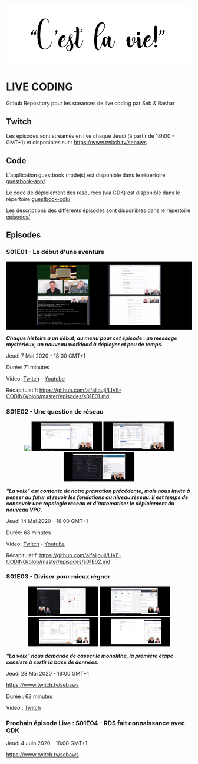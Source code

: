 
<p align="center"><img src="https://raw.githubusercontent.com/alfallouji/LIVE-CODING/master/episodes/assets/cestlavie.jpg" /></p>

# LIVE CODING
Github Repository pour les scéances de live coding par Seb & Bashar

## Twitch
Les épisodes sont streamés en live chaque Jeudi (à partir de 18h00 - GMT+1) et disponibles sur :
https://www.twitch.tv/sebaws

## Code 

L'application guestbook (nodejs) est disponible dans le répertoire [guestbook-app/](https://github.com/alfallouji/LIVE-CODING/tree/master/guestbook-app)

Le code de déploiement des resources (via CDK) est disponible dans le répertoire [guestbook-cdk/](https://github.com/alfallouji/LIVE-CODING/tree/master/guestbook-cdk)

Les descriptions des différents épisodes sont disponibles dans le répertoire [episodes/](https://github.com/alfallouji/LIVE-CODING/tree/master/episodes)


## Episodes 

### S01E01 - Le début d'une aventure

<p align="center" style="background-color:black; padding: 10px;">
  <img witdh="80" height="80" src="https://raw.githubusercontent.com/alfallouji/LIVE-CODING/master/episodes/assets/s01e01-a.png" />
  <img witdh="80" height="80" src="https://raw.githubusercontent.com/alfallouji/LIVE-CODING/master/episodes/assets/s01e01-b.png" />
  <img witdh="80" height="80" src="https://raw.githubusercontent.com/alfallouji/LIVE-CODING/master/episodes/assets/s01e01-c.png" />
  <img witdh="80" height="80" src="https://raw.githubusercontent.com/alfallouji/LIVE-CODING/master/episodes/assets/s01e01-d.png" />
</p>

***Chaque histoire a un début, au menu pour cet épisode : un message mystérieux, un nouveau workload à déployer et peu de temps.***

Jeudi 7 Mai 2020 - 18:00 GMT+1 

Durée: 71 minutes

Video: [Twitch](https://www.twitch.tv/videos/613997283) - [Youtube](https://www.youtube.com/watch?v=ZCRdFMfdCG0)

Récapitulatif: https://github.com/alfallouji/LIVE-CODING/blob/master/episodes/s01E01.md

### S01E02 - Une question de réseau

<p align="center">
  <img witdh="80" height="80" src="https://raw.githubusercontent.com/alfallouji/LIVE-CODING/master/episodes/assets/s01e02-a.png" />
  <img witdh="80" height="80" src="https://raw.githubusercontent.com/alfallouji/LIVE-CODING/master/episodes/assets/s01e02-b.png" />
  <img witdh="80" height="80" src="https://raw.githubusercontent.com/alfallouji/LIVE-CODING/master/episodes/assets/s01e02-c.png" />
  <img witdh="80" height="80" src="https://raw.githubusercontent.com/alfallouji/LIVE-CODING/master/episodes/assets/s01e02-d.png" /></p>

***"La voix" est contente de notre prestation précédente, mais nous invite à penser au futur et revoir les fondations au niveau réseau. Il est temps de concevoir une topologie réseau et d'automatiser le déploiement du nouveau VPC.***

Jeudi 14 Mai 2020 - 18:00 GMT+1

Durée: 68 minutes

Video: [Twitch](https://www.twitch.tv/videos/620885990) - [Youtube](https://www.youtube.com/watch?v=nM-0FbGKfLw)

Récapitulatif: https://github.com/alfallouji/LIVE-CODING/blob/master/episodes/s01E02.md


### S01E03 - Diviser pour mieux régner

<p align="center">
  <img witdh="80" height="80" src="https://raw.githubusercontent.com/alfallouji/LIVE-CODING/master/episodes/assets/s01e03-a.png" />
  <img witdh="80" height="80" src="https://raw.githubusercontent.com/alfallouji/LIVE-CODING/master/episodes/assets/s01e03-b.png" />
  <img witdh="80" height="80" src="https://raw.githubusercontent.com/alfallouji/LIVE-CODING/master/episodes/assets/s01e03-c.png" />
  <img witdh="80" height="80" src="https://raw.githubusercontent.com/alfallouji/LIVE-CODING/master/episodes/assets/s01e03-d.png" /></p>
  
***"La voix" nous demande de casser le monolithe, la première étape consiste à sortir la base de données.***

Jeudi 28 Mai 2020 - 18:00 GMT+1

https://www.twitch.tv/sebaws

Durée : 63 minutes

Video : [Twitch](https://www.twitch.tv/videos/634488159)


### Prochain épisode Live : S01E04 - RDS fait connaissance avec CDK

Jeudi 4 Juin 2020 - 18:00 GMT+1

https://www.twitch.tv/sebaws
